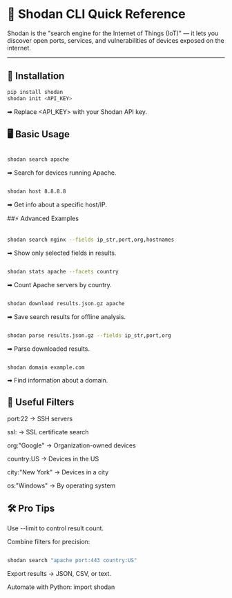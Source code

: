 # 🔎 Shodan CLI Quick Reference

Shodan is the "search engine for the Internet of Things (IoT)" — it lets you discover open ports, services, and vulnerabilities of devices exposed on the internet.

---

## 🔧 Installation
```bash
pip install shodan
shodan init <API_KEY>
```
➡ Replace <API_KEY> with your Shodan API key.

## 🖥️ Basic Usage
```bash

shodan search apache
```
➡ Search for devices running Apache.

```bash

shodan host 8.8.8.8
```
➡ Get info about a specific host/IP.

##⚡ Advanced Examples
```bash

shodan search nginx --fields ip_str,port,org,hostnames
```
➡ Show only selected fields in results.

```bash

shodan stats apache --facets country
```
➡ Count Apache servers by country.

```bash

shodan download results.json.gz apache
```
➡ Save search results for offline analysis.

```bash

shodan parse results.json.gz --fields ip_str,port,org
```
➡ Parse downloaded results.

```bash

shodan domain example.com
```
➡ Find information about a domain.

## 📌 Useful Filters
port:22 → SSH servers

ssl: → SSL certificate search

org:"Google" → Organization-owned devices

country:US → Devices in the US

city:"New York" → Devices in a city

os:"Windows" → By operating system

## 🛠️ Pro Tips
Use --limit to control result count.

Combine filters for precision:

```bash

shodan search "apache port:443 country:US"
```
Export results → JSON, CSV, or text.

Automate with Python: import shodan
